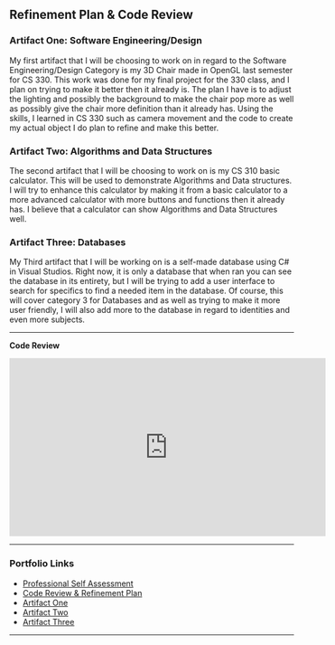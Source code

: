 ## Refinement Plan & Code Review

### Artifact One: Software Engineering/Design
My first artifact that I will be choosing to work on in regard to the Software Engineering/Design Category is my 3D Chair made in OpenGL last semester for CS 330. This work was done for my final project for the 330 class, and I plan on trying to make it better then it already is. The plan I have is to adjust the lighting and possibly the background to make the chair pop more as well as possibly give the chair more definition than it already has. Using the skills, I learned in CS 330 such as camera movement and the code to create my actual object I do plan to refine and make this better. 

### Artifact Two: Algorithms and Data Structures
The second artifact that I will be choosing to work on is my CS 310 basic calculator. This will be used to demonstrate Algorithms and Data structures. I will try to enhance this calculator by making it from a basic calculator to a more advanced calculator with more buttons and functions then it already has. I believe that a calculator can show Algorithms and Data Structures well.
	
  
### Artifact Three: Databases
My Third artifact that I will be working on is a self-made database using C# in Visual Studios. Right now, it is only a database that when ran you can see the database in its entirety, but I will be trying to add a user interface to search for specifics to find a needed item in the database. Of course, this will cover category 3 for Databases and as well as trying to make it more user friendly, I will also add more to the database in regard to identities and even more subjects. 



---

**Code Review**
<div align="center">
  <iframe 
        width="560" 
        height="315" 
        src="https://www.youtube.com/watch?v=6UpzXdXhLDg" 
        frameborder="0" 
        allow="autoplay; encrypted-media" 
        allowfullscreen="">
  </iframe>
</div>

---


### Portfolio Links

- [Professional Self Assessment](https://rcvs97.github.io/robertchandler.github.io/)
- [Code Review & Refinement Plan](https://rcvs97.github.io/robertchandler.github.io/RefineandReview)
- [Artifact One](https://rcvs97.github.io/robertchandler.github.io/ArtifactOne)
- [Artifact Two](https://rcvs97.github.io/robertchandler.github.io/ArtifactTwo)
- [Artifact Three](https://rcvs97.github.io/robertchandler.github.io/ArtifactThree)

---











